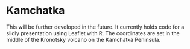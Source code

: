 # Kamchatka

This will be further developed in the future. It currently holds code for a slidly presentation using Leaflet with R. The coordinates are set in the middle of the Kronotsky volcano on the Kamchatka Peninsula.  
